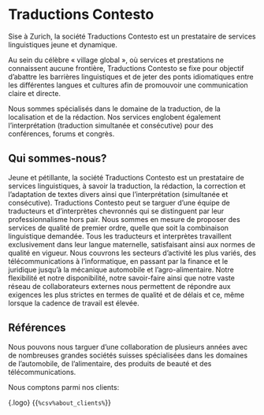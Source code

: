 # Traductions Contesto

Sise à Zurich, la société Traductions Contesto est un prestataire de services linguistiques jeune et dynamique.

Au sein du célèbre « village global », où services et prestations ne connaissent aucune frontière, Traductions Contesto se fixe pour objectif d’abattre les barrières linguistiques et de jeter des ponts idiomatiques entre les différentes langues et cultures afin de promouvoir une communication claire et directe.

Nous sommes spécialisés dans le domaine de la traduction, de la localisation et de la rédaction. Nos services englobent également l’interprétation (traduction simultanée et consécutive) pour des conférences, forums et congrès.

## Qui sommes-nous?

Jeune et pétillante, la société Traductions Contesto est un prestataire de services linguistiques, à savoir la traduction, la rédaction, la correction et l’adaptation de textes divers ainsi que l’interprétation (simultanée et consécutive). Traductions Contesto peut se targuer d’une équipe de traducteurs et d’interprètes chevronnés qui se distinguent par leur professionnalisme hors pair. Nous sommes en mesure de proposer des services de qualité de premier ordre, quelle que soit la combinaison linguistique demandée. Tous les traducteurs et interprètes travaillent exclusivement dans leur langue maternelle, satisfaisant ainsi aux normes de qualité en vigueur. Nous couvrons les secteurs d’activité les plus variés, des télécommunications à l’informatique, en passant par la finance et le juridique jusqu’à la mécanique automobile et l’agro-alimentaire. Notre flexibilité et notre disponibilité, notre savoir-faire ainsi que notre vaste réseau de collaborateurs externes nous permettent de répondre aux exigences les plus strictes en termes de qualité et de délais et ce, même lorsque la cadence de travail est élevée.

## Références

Nous pouvons nous targuer d’une collaboration de plusieurs années avec de nombreuses grandes sociétés suisses spécialisées dans les domaines de l’automobile, de l’alimentaire, des produits de beauté et des télécommunications.

Nous comptons parmi nos clients:

{.logo}
{{`%csv%about_clients%`}}
